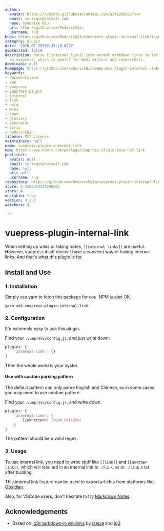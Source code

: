 ```yaml
---
author:
  avatar: https://avatars.githubusercontent.com/u/42290260?v=4
  email: scrisqiu@hotmail.com
  name: Roderick Qiu
  url: http://github.com/RoderickQiu
  username: r-q
bugs: https://github.com/RoderickQiu/vuepress-plugin-internal-link/issues
category: plugin
date: '2020-07-29T06:37:16.822Z'
deprecated: false
description: Parse [[internal link]] into normal markdown links to let them be supported
  in vuepress, which is useful for Wiki writers and researchers.
downloads: null
homepage: https://github.com/RoderickQiu/vuepress-plugin-internal-link#readme
keywords:
- documentation
- vue
- vuepress
- vuepress-plugin
- internal
- link
- note
- wiki
- roam
- glossary
- generator
- scris
- RoderickQiu
license: MIT License
maintainers: null
name: vuepress-plugin-internal-link
npm: https://www.npmjs.com/package/vuepress-plugin-internal-link
publisher:
  avatar: null
  email: scrisqiu@hotmail.com
  name: null
  url: null
  username: r-q
repository: https://github.com/RoderickQiu/vuepress-plugin-internal-link
score: 0.4263324339290322
stars: 4
unstable: true
version: 0.2.0
watchers: 4

---
```


# vuepress-plugin-internal-link

When setting up wikis or taking notes, `[[internal links]]` are useful. However, vuepress itself doens't have a convient way of having internal links. And that's what this plugin is for.

## Install and Use

### 1. Installation

Simply use yarn to fetch this package for you. NPM is also OK.

```shell
yarn add vuepress-plugin-internal-link
```

### 2. Configuration

It's extremely easy to use this plugin.

Find your `.vuepress/config.js`, and just write down:

```js
plugins: {
    'internal-link': {}
}
```

Then the whole world is your oyster.

#### Use with custom parsing pattern

The default pattern can only parse English and Chinese, so in some cases you may need to use another pattern.

Find your `.vuepress/config.js`, and write down:

```js
plugins: {
    'internal-link': {
        linkPattern: /YOUR_PATTERN/
    }
}
```

The pattern should be a valid regex.

### 3. Usage

To use internal link, you need to write stuff like `[[link]]` and `[[another link]]`, which will resulted in an internal link to `./link.md` or `./link.html` after building.

This internal link feature can be used to export articles from platforms like [Obsidian](https://obsidian.md).

Also, for VSCode users, don't hesitate to try [Markdown Notes](https://marketplace.visualstudio.com/items?itemName=kortina.vscode-markdown-notes).

## Acknowledgements

- Based on [ig3/markdown-it-wikilinks](https://github.com/ig3/markdown-it-wikilinks) by [jsepia](https://github.com/jsepia) and [ig3](https://github.com/ig3).
